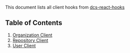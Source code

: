 <!-- title: Clients -->

This document lists all client hooks from [dcs-react-hooks](/#)

## Table of Contents
1. [Organization Client](/#/Hooks/Clients/Organization)
2. [Repository Client](/#/Hooks/Clients/Repository)
3. [User Client](/#/Hooks/Clients/User)